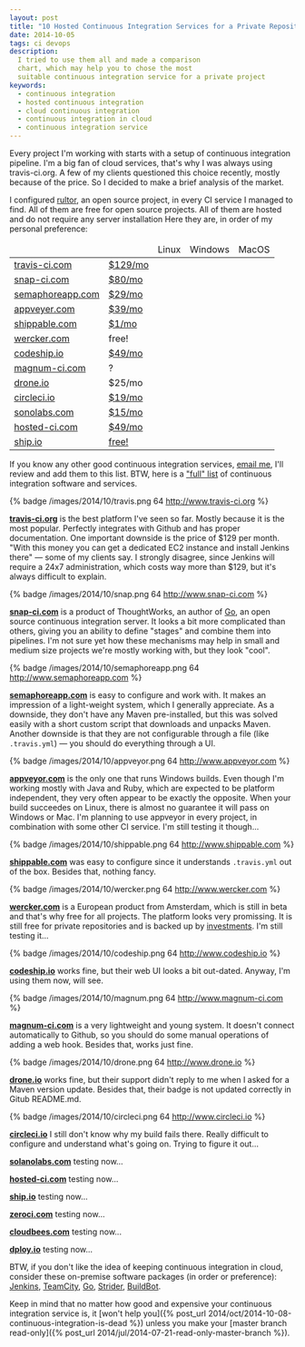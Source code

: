 ```yaml
---
layout: post
title: "10 Hosted Continuous Integration Services for a Private Repository"
date: 2014-10-05
tags: ci devops
description:
  I tried to use them all and made a comparison
  chart, which may help you to chose the most
  suitable continuous integration service for a private project
keywords:
  - continuous integration
  - hosted continuous integration
  - cloud continuous integration
  - continuous integration in cloud
  - continuous integration service
---
```


Every project I'm working with starts with a setup of continuous
integration pipeline. I'm a big fan of cloud services,
that's why I was always using travis-ci.org. A few of
my clients questioned this choice recently, mostly because
of the price. So I decided to make a brief analysis of the market.

I configured [rultor](https://github.com/yegor256/rultor),
an open source project, in every CI service I managed to find.
All of them are free for open source projects.
All of them are hosted and do not require any server installation
Here they are, in order of my personal preference:

<table>
<thead>
<tr>
  <td></td><td></td>
  <td class="cnt">Linux</td>
  <td class="cnt">Windows</td>
  <td class="cnt">MacOS</td>
</tr>
</thead>
<tbody>
<tr><td><a href="http://www.travis-ci.org">travis-ci.com</a></td>
  <td class="rht"><a href="https://travis-ci.com/plans">$129/mo</a></td>
  <td class="cnt"><i class="icon-yes"></i></td>
  <td class="cnt"><i class="icon-no"></i></td>
  <td class="cnt"><i class="icon-yes"></i></td></tr>
<tr><td><a href="http://www.snap-ci.com">snap-ci.com</a></td>
  <td class="rht"><a href="https://snap-ci.com/plans">$80/mo</a></td>
  <td class="cnt"><i class="icon-yes"></i></td>
  <td class="cnt"><i class="icon-no"></i></td>
  <td class="cnt"><i class="icon-no"></i></td></tr>
<tr><td><a href="http://www.semaphoreapp.com">semaphoreapp.com</a></td>
  <td class="rht"><a href="https://semaphoreapp.com/pricing">$29/mo</a></td>
  <td class="cnt"><i class="icon-yes"></i></td>
  <td class="cnt"><i class="icon-no"></i></td>
  <td class="cnt"><i class="icon-no"></i></td></tr>
<tr><td><a href="http://www.appveyor.com">appveyer.com</a></td>
  <td class="rht"><a href="http://www.appveyor.com/pricing">$39/mo</a></td>
  <td class="cnt"><i class="icon-no"></i></td>
  <td class="cnt"><i class="icon-yes"></i></td>
  <td class="cnt"><i class="icon-no"></i></td></tr>
<tr><td><a href="http://www.shippable.com">shippable.com</a></td>
  <td class="rht"><a href="http://www.shippable.com/pricing.html">$1/mo</a></td>
  <td class="cnt"><i class="icon-yes"></i></td>
  <td class="cnt"><i class="icon-no"></i></td>
  <td class="cnt"><i class="icon-no"></i></td></tr>
<tr><td><a href="http://www.wercker.com">wercker.com</a></td>
  <td class="rht">free!</td>
  <td class="cnt"><i class="icon-yes"></i></td>
  <td class="cnt"><i class="icon-no"></i></td>
  <td class="cnt"><i class="icon-no"></i></td></tr>
<tr><td><a href="http://www.codeship.io">codeship.io</a></td>
  <td class="rht"><a href="https://codeship.io/pricing">$49/mo</a></td>
  <td class="cnt"><i class="icon-yes"></i></td>
  <td class="cnt"><i class="icon-no"></i></td>
  <td class="cnt"><i class="icon-no"></i></td></tr>
<tr><td><a href="http://www.magnum-ci.com">magnum-ci.com</a></td>
  <td class="rht">?</td>
  <td class="cnt"><i class="icon-yes"></i></td>
  <td class="cnt"><i class="icon-no"></i></td>
  <td class="cnt"><i class="icon-no"></i></td></tr>
<tr><td><a href="http://www.drone.io">drone.io</a></td>
  <td class="rht"<a href="https://drone.io/pricing">$25/mo</a></td>
  <td class="cnt"><i class="icon-yes"></i></td>
  <td class="cnt"><i class="icon-no"></i></td>
  <td class="cnt"><i class="icon-no"></i></td></tr>
<tr><td><a href="http://www.circleci.io">circleci.io</a></td>
  <td class="rht"><a href="https://circleci.com/pricing">$19/mo</a></td>
  <td class="cnt"><i class="icon-yes"></i></td>
  <td class="cnt"><i class="icon-no"></i></td>
  <td class="cnt"><i class="icon-no"></i></td></tr>
<tr><td><a href="http://ci.solanolabs.com">sonolabs.com</a></td>
  <td class="rht"><a href="https://www.solanolabs.com/#pricing">$15/mo</a></td>
  <td class="cnt"><i class="icon-yes"></i></td>
  <td class="cnt"><i class="icon-no"></i></td>
  <td class="cnt"><i class="icon-no"></i></td></tr>
<tr><td><a href="http://ww.hosted-ci.com">hosted-ci.com</a></td>
  <td class="rht"><a href="https://hosted-ci.com/#plans">$49/mo</a></td>
  <td class="cnt"><i class="icon-no"></i></td>
  <td class="cnt"><i class="icon-no"></i></td>
  <td class="cnt"><i class="icon-yes"></i></td></tr>
<tr><td><a href="http://www.ship.io">ship.io</a></td>
  <td class="rht"><a href="https://ship.io/pricing">free!</a></td>
  <td class="cnt"><i class="icon-yes"></i></td>
  <td class="cnt"><i class="icon-no"></i></td>
  <td class="cnt"><i class="icon-yes"></i></td></tr>
</tbody>
</table>

<!--more-->

If you know any other good continuous integration services,
[email me](/about-me.html), I'll review and add them to this list.
BTW, here is a ["full" list](https://en.wikipedia.org/wiki/Comparison_of_continuous_integration_software)
of continuous integration software and services.

{% badge /images/2014/10/travis.png 64 http://www.travis-ci.org %}

[**travis-ci.org**](http://www.travis-ci.org) is
the best platform I've seen so far. Mostly because
it is the most popular. Perfectly integrates with
Github and has proper documentation. One important
downside is the price of $129 per month. "With this money
you can get a dedicated EC2 instance and install Jenkins there" &mdash;
some of my clients say. I strongly disagree, since Jenkins will
require a 24x7 administration, which costs way more than $129, but
it's always difficult to explain.

{% badge /images/2014/10/snap.png 64 http://www.snap-ci.com %}

[**snap-ci.com**](http://www.snap-ci.com) is a product of
ThoughtWorks, an author of [Go](http://www.go.cd/),
an open source continuous integration server. It looks a bit more
complicated than others, giving you an ability to define "stages"
and combine them into pipelines. I'm not sure yet how these mechanisms
may help in small and medium size projects we're mostly working with,
but they look "cool".

{% badge /images/2014/10/semaphoreapp.png 64 http://www.semaphoreapp.com %}

[**semaphoreapp.com**](http://www.semaphoreapp.com) is easy to
configure and work with. It makes an impression of a light-weight
system, which I generally appreciate. As a downside, they don't have
any Maven pre-installed, but this was solved easily with a short
custom script that downloads and unpacks Maven. Another downside is
that they are not configurable through a file (like `.travis.yml`) &mdash;
you should do everything through a UI.

{% badge /images/2014/10/appveyor.png 64 http://www.appveyor.com %}

[**appveyor.com**](http://www.appveyor.com) is the only one
that runs Windows builds. Even though I'm working mostly with
Java and Ruby, which are expected to be platform independent, they
very often appear to be exactly the opposite. When your build
succeedes on Linux, there is almost no guarantee it will pass on
Windows or Mac. I'm planning to use appveyor in every project,
in combination with some other CI service. I'm still testing it though...

{% badge /images/2014/10/shippable.png 64 http://www.shippable.com %}

[**shippable.com**](http://www.shippable.com) was easy to configure
since it understands `.travis.yml` out of the box. Besides that,
nothing fancy.

{% badge /images/2014/10/wercker.png 64 http://www.wercker.com %}

[**wercker.com**](http://www.wercker.com) is a European product
from Amsterdam, which is still in beta and that's why free
for all projects. The platform looks very promissing. It is still
free for private repositories and is backed up by
[investments](https://gigaom.com/2014/10/01/wercker-takes-in-2-4-million-to-help-developers-test-their-code-in-the-cloud/).
I'm still testing it...

{% badge /images/2014/10/codeship.png 64 http://www.codeship.io %}

[**codeship.io**](http://www.codeship.io) works fine, but their web UI
looks a bit out-dated. Anyway, I'm using them now, will see.

{% badge /images/2014/10/magnum.png 64 http://www.magnum-ci.com %}

[**magnum-ci.com**](http://www.magnum-ci.com) is a very lightweight
and young system. It doesn't connect automatically to Github,
so you should do some manual operations of adding a web hook.
Besides that, works just fine.

{% badge /images/2014/10/drone.png 64 http://www.drone.io %}

[**drone.io**](http://www.drone.io) works fine, but their support
didn't reply to me when I asked for a Maven version update. Besides
that, their badge is not updated correctly in Gitub README.md.

{% badge /images/2014/10/circleci.png 64 http://www.circleci.io %}

[**circleci.io**](http://www.circleci.io) I still don't know why my build
fails there. Really difficult to configure and understand
what's going on. Trying to figure it out...

[**solanolabs.com**](http://www.solanolabs.com) testing now...

[**hosted-ci.com**](http://www.hosted-ci.com) testing now...

[**ship.io**](http://www.ship.io) testing now...

[**zeroci.com**](http://www.zeroci.com) testing now...

[**cloudbees.com**](http://www.cloudbees.com) testing now...

[**dploy.io**](http://dploy.io/) testing now...

BTW, if you don't like the idea of keeping continuous integration
in cloud, consider these on-premise software packages (in order or preference):
[Jenkins](http://www.jenkins-ci.com),
[TeamCity](http://www.jetbrains.com/teamcity/),
[Go](http://www.thoughtworks.com/products/go-continuous-delivery),
[Strider](http://stridercd.com/),
[BuildBot](http://buildbot.net/).

Keep in mind that no matter how good and expensive your
continuous integration service is, it
[won't help you]({% post_url 2014/oct/2014-10-08-continuous-integration-is-dead %})
unless you make your
[master branch read-only]({% post_url 2014/jul/2014-07-21-read-only-master-branch %}).
